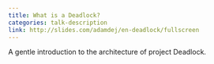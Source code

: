 ```yaml
---
title: What is a Deadlock?
categories: talk-description
link: http://slides.com/adamdej/en-deadlock/fullscreen
---
```


A gentle introduction to the architecture of project Deadlock.
